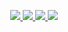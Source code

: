 <p align="center">

  <a href="https://github.com/villaflor/connection/actions/workflows/test.yml">
    <img src="https://img.shields.io/github/workflow/status/villaflor/connection/Test">
  </a>
  <a href="https://github.com/villaflor/connection/blob/main/LICENSE">
    <img src="https://img.shields.io/github/license/villaflor/connection.svg?style=flat">
  </a>
  <a href="https://packagist.org/packages/villaflor/connection">
    <img src="https://img.shields.io/packagist/php-v/villaflor/connection">
  </a>
  <a href="https://packagist.org/packages/villaflor/connection">
    <img src="https://img.shields.io/packagist/v/villaflor/connection">
  </a>
</p>